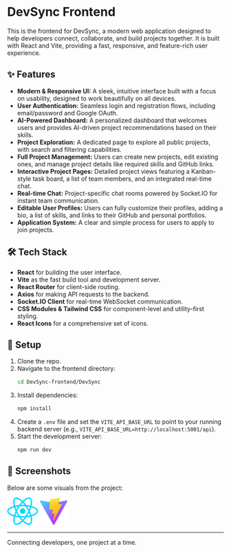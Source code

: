 # DevSync Frontend

This is the frontend for DevSync, a modern web application designed to help developers connect, collaborate, and build projects together. It is built with React and Vite, providing a fast, responsive, and feature-rich user experience.

## ✨ Features
- **Modern & Responsive UI:** A sleek, intuitive interface built with a focus on usability, designed to work beautifully on all devices.
- **User Authentication:** Seamless login and registration flows, including email/password and Google OAuth.
- **AI-Powered Dashboard:** A personalized dashboard that welcomes users and provides AI-driven project recommendations based on their skills.
- **Project Exploration:** A dedicated page to explore all public projects, with search and filtering capabilities.
- **Full Project Management:** Users can create new projects, edit existing ones, and manage project details like required skills and GitHub links.
- **Interactive Project Pages:** Detailed project views featuring a Kanban-style task board, a list of team members, and an integrated real-time chat.
- **Real-time Chat:** Project-specific chat rooms powered by Socket.IO for instant team communication.
- **Editable User Profiles:** Users can fully customize their profiles, adding a bio, a list of skills, and links to their GitHub and personal portfolios.
- **Application System:** A clear and simple process for users to apply to join projects.

## 🛠 Tech Stack
- **React** for building the user interface.
- **Vite** as the fast build tool and development server.
- **React Router** for client-side routing.
- **Axios** for making API requests to the backend.
- **Socket.IO Client** for real-time WebSocket communication.
- **CSS Modules & Tailwind CSS** for component-level and utility-first styling.
- **React Icons** for a comprehensive set of icons.

## 🚀 Setup
1. Clone the repo.
2. Navigate to the frontend directory:
   ```bash
   cd DevSync-frontend/DevSync
   ```
3. Install dependencies:
   ```bash
   npm install
   ```
4. Create a `.env` file and set the `VITE_API_BASE_URL` to point to your running backend server (e.g., `VITE_API_BASE_URL=http://localhost:5001/api`).
5. Start the development server:
   ```bash
   npm run dev
   ```

## 📸 Screenshots

Below are some visuals from the project:

![React Logo](./DevSync/src/assets/react.svg)
![Vite Logo](./DevSync/public/vite.svg)

---
Connecting developers, one project at a time.
